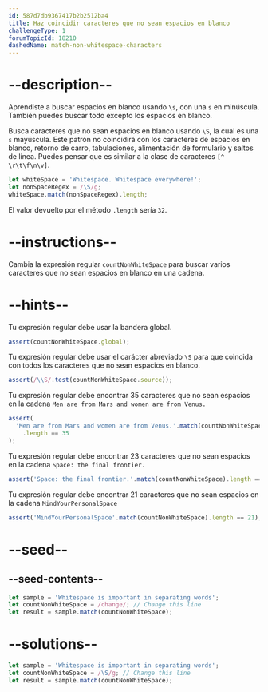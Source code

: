 ```yaml
---
id: 587d7db9367417b2b2512ba4
title: Haz coincidir caracteres que no sean espacios en blanco
challengeType: 1
forumTopicId: 18210
dashedName: match-non-whitespace-characters
---
```


# --description--

Aprendiste a buscar espacios en blanco usando `\s`, con una `s` en minúscula. También puedes buscar todo excepto los espacios en blanco.

Busca caracteres que no sean espacios en blanco usando `\S`, la cual es una `s` mayúscula. Este patrón no coincidirá con los caracteres de espacios en blanco, retorno de carro, tabulaciones, alimentación de formulario y saltos de línea. Puedes pensar que es similar a la clase de caracteres `[^ \r\t\f\n\v]`.

```js
let whiteSpace = 'Whitespace. Whitespace everywhere!';
let nonSpaceRegex = /\S/g;
whiteSpace.match(nonSpaceRegex).length;
```

El valor devuelto por el método `.length` sería `32`.

# --instructions--

Cambia la expresión regular `countNonWhiteSpace` para buscar varios caracteres que no sean espacios en blanco en una cadena.

# --hints--

Tu expresión regular debe usar la bandera global.

```js
assert(countNonWhiteSpace.global);
```

Tu expresión regular debe usar el carácter abreviado `\S` para que coincida con todos los caracteres que no sean espacios en blanco.

```js
assert(/\\S/.test(countNonWhiteSpace.source));
```

Tu expresión regular debe encontrar 35 caracteres que no sean espacios en la cadena `Men are from Mars and women are from Venus.`

```js
assert(
  'Men are from Mars and women are from Venus.'.match(countNonWhiteSpace)
    .length == 35
);
```

Tu expresión regular debe encontrar 23 caracteres que no sean espacios en la cadena `Space: the final frontier.`

```js
assert('Space: the final frontier.'.match(countNonWhiteSpace).length == 23);
```

Tu expresión regular debe encontrar 21 caracteres que no sean espacios en la cadena `MindYourPersonalSpace`

```js
assert('MindYourPersonalSpace'.match(countNonWhiteSpace).length == 21);
```

# --seed--

## --seed-contents--

```js
let sample = 'Whitespace is important in separating words';
let countNonWhiteSpace = /change/; // Change this line
let result = sample.match(countNonWhiteSpace);
```

# --solutions--

```js
let sample = 'Whitespace is important in separating words';
let countNonWhiteSpace = /\S/g; // Change this line
let result = sample.match(countNonWhiteSpace);
```
